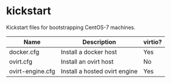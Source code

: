 # kickstart

Kickstart files for bootstrapping CentOS-7 machines.

| Name       | Description           | virtio? |
| ---------- | --------------------- | ------- |
| docker.cfg | Install a docker host | Yes
| ovirt.cfg  | Install an ovirt host  | No
| ovirt-engine.cfg | Install a hosted ovirt engine | Yes
